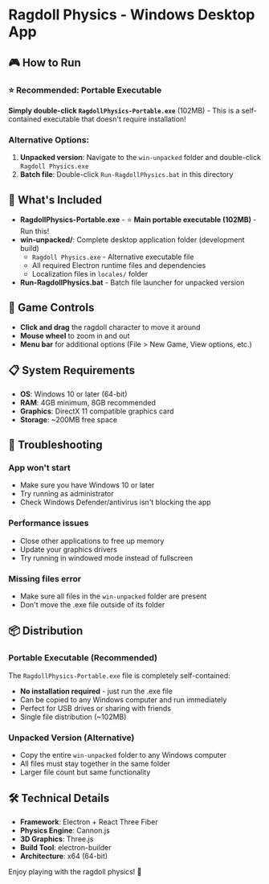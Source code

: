 # Ragdoll Physics - Windows Desktop App

## 🎮 How to Run

### ⭐ Recommended: Portable Executable
**Simply double-click `RagdollPhysics-Portable.exe`** (102MB) - This is a self-contained executable that doesn't require installation!

### Alternative Options:
1. **Unpacked version**: Navigate to the `win-unpacked` folder and double-click `Ragdoll Physics.exe`
2. **Batch file**: Double-click `Run-RagdollPhysics.bat` in this directory

## 📁 What's Included

- **RagdollPhysics-Portable.exe** - ⭐ **Main portable executable (102MB)** - Run this!
- **win-unpacked/**: Complete desktop application folder (development build)
  - `Ragdoll Physics.exe` - Alternative executable file
  - All required Electron runtime files and dependencies
  - Localization files in `locales/` folder
- **Run-RagdollPhysics.bat** - Batch file launcher for unpacked version

## 🎯 Game Controls

- **Click and drag** the ragdoll character to move it around
- **Mouse wheel** to zoom in and out
- **Menu bar** for additional options (File > New Game, View options, etc.)

## 📋 System Requirements

- **OS**: Windows 10 or later (64-bit)
- **RAM**: 4GB minimum, 8GB recommended
- **Graphics**: DirectX 11 compatible graphics card
- **Storage**: ~200MB free space

## 🔧 Troubleshooting

### App won't start
- Make sure you have Windows 10 or later
- Try running as administrator
- Check Windows Defender/antivirus isn't blocking the app

### Performance issues
- Close other applications to free up memory
- Update your graphics drivers
- Try running in windowed mode instead of fullscreen

### Missing files error
- Make sure all files in the `win-unpacked` folder are present
- Don't move the .exe file outside of its folder

## 📦 Distribution

### Portable Executable (Recommended)
The `RagdollPhysics-Portable.exe` file is completely self-contained:
- **No installation required** - just run the .exe file
- Can be copied to any Windows computer and run immediately
- Perfect for USB drives or sharing with friends
- Single file distribution (~102MB)

### Unpacked Version (Alternative)
- Copy the entire `win-unpacked` folder to any Windows computer
- All files must stay together in the same folder
- Larger file count but same functionality

## 🛠️ Technical Details

- **Framework**: Electron + React Three Fiber
- **Physics Engine**: Cannon.js
- **3D Graphics**: Three.js
- **Build Tool**: electron-builder
- **Architecture**: x64 (64-bit)

Enjoy playing with the ragdoll physics! 🎉